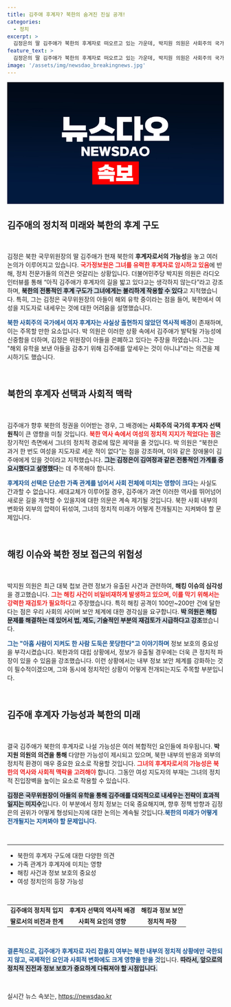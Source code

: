 ```yaml
---
title: 김주애 후계자? 북한의 숨겨진 진실 공개!
categories:
  - 정치
excerpt: >
  김정은의 딸 김주애가 북한의 후계자로 떠오르고 있는 가운데, 박지원 의원은 사회주의 국가에서 딸 지도자의 가능성을 낮게 보았다. 김정은의 아들이 해외 유학 중인 점도 언급하며 후계자의 진위를 두고 논란이 지속되고 있다.
feature_text: >
  김정은의 딸 김주애가 북한의 후계자로 떠오르고 있는 가운데, 박지원 의원은 사회주의 국가에서 딸 지도자의 가능성을 낮게 보았다. 김정은의 아들이 해외 유학 중인 점도 언급하며 후계자의 진위를 두고 논란이 지속되고 있다.
image: '/assets/img/newsdao_breakingnews.jpg'
---
```


<p><img src="/assets/img/newsdao_breakingnews.jpg" alt="bookingtag 속보" /></p>

<h2 data-ke-size="size26">김주애의 정치적 미래와 북한의 후계 구도</h2>

<p data-ke-size="size16">&nbsp;</p>

<p>김정은 북한 국무위원장의 딸 김주애가 현재 북한의 <b>후계자로서의 가능성</b>을 놓고 여러 논의가 이루어지고 있습니다. <b><span style="color: #ee2323;">국가정보원은 그녀를 유력한 후계자로 암시하고 있음</span></b>에 반해, 정치 전문가들의 의견은 엇갈리는 상황입니다. 더불어민주당 박지원 의원은 라디오 인터뷰를 통해 “아직 김주애가 후계자의 길을 밟고 있다고는 생각하지 않는다”라고 강조하며, <b><span style="background-color: #21538527;">북한의 전통적인 후계 구도가 그녀에게는 불리하게 작용할 수 있다</span></b>고 지적했습니다. 특히, 그는 김정은 국무위원장의 아들이 해외 유학 중이라는 점을 들어, 북한에서 여성을 지도자로 내세우는 것에 대한 어려움을 설명했습니다. </p>

<p><b><span style="color: #1a5490;">북한 사회주의 국가에서 여자 후계자는 사실상 출현하지 않았던 역사적 배경</span></b>이 존재하며, 이는 주목할 만한 요소입니다. 박 의원은 이러한 상황 속에서 김주애가 발탁될 가능성에 신중함을 더하며, 김정은 위원장이 아들을 은폐하고 있다는 주장을 하였습니다. 그는 "해외 유학을 보낸 아들을 감추기 위해 김주애를 앞세우는 것이 아니냐"라는 의견을 제시하기도 했습니다. <p data-ke-size="size16">&nbsp;</p></p>

<h2 data-ke-size="size26">북한의 후계자 선택과 사회적 맥락</h2>

<p data-ke-size="size16">&nbsp;</p>

<p>김주애가 향후 북한의 정권을 이어받는 경우, 그 배경에는 <b>사회주의 국가의 후계자 선택 원칙</b>이 큰 영향을 미칠 것입니다. <b><span style="color: #ee2323;">북한 역사 속에서 여성의 정치적 지지가 적었다는 점</span></b>은 장기적인 측면에서 그녀의 정치적 경로에 많은 제약을 줄 것입니다. 박 의원은 “북한은 과거 한 번도 여성을 지도자로 세운 적이 없다”는 점을 강조하며, 이와 같은 장애물이 김주애에게 있을 것이라고 지적했습니다. <b><span style="background-color: #21538527;">그는 김정은이 김여정과 같은 전통적인 가계를 중요시했다고 설명했다</span></b>는 데 주목해야 합니다.</p>

<p><b><span style="color: #1a5490;">후계자의 선택은 단순한 가족 관계를 넘어서 사회 전체에 미치는 영향이 크다</span></b>는 사실도 간과할 수 없습니다. 세대교체가 이루어질 경우, 김주애가 과연 이러한 역사를 뛰어넘어 새로운 길을 개척할 수 있을지에 대한 의문은 계속 제기될 것입니다. 북한 사회 내부의 변화와 외부의 압력이 뒤섞여, 그녀의 정치적 미래가 어떻게 전개될지는 지켜봐야 할 문제입니다. <p data-ke-size="size16">&nbsp;</p></p>

<h2 data-ke-size="size26">해킹 이슈와 북한 정보 접근의 위험성</h2>

<p data-ke-size="size16">&nbsp;</p>

<p>박지원 의원은 최근 대북 첩보 관련 정보가 유출된 사건과 관련하여, <b>해킹 이슈의 심각성</b>을 경고했습니다. <b><span style="color: #ee2323;">그는 해킹 사건이 비일비재하게 발생하고 있으며, 이를 막기 위해서는 강력한 재검토가 필요하다</span></b>고 주장했습니다. 특히 해킹 공격이 100만~200만 건에 달한다는 점은 우리 사회의 사이버 보안 체계에 대한 경각심을 요구합니다. <b><span style="background-color: #21538527;">박 의원은 해킹 문제를 해결하는 데 있어서 법, 제도, 기술적인 부분의 재검토가 시급하다고 강조</span></b>했습니다.</p>

<p><b><span style="color: #1a5490;">그는 "아홉 사람이 지켜도 한 사람 도둑은 못당한다"고 이야기하며</span></b> 정보 보호의 중요성을 부각시켰습니다. 북한과의 대립 상황에서, 정보가 유출될 경우에는 더욱 큰 정치적 파장이 있을 수 있음을 강조했습니다. 이런 상황에서는 내부 정보 보안 체계를 강화하는 것이 필수적이겠으며, 그와 동시에 정치적인 상황이 어떻게 전개되는지도 주목할 부분입니다. <p data-ke-size="size16">&nbsp;</p></p>

<h2 data-ke-size="size26">김주애 후계자 가능성과 북한의 미래</h2>

<p data-ke-size="size16">&nbsp;</p>

<p>결국 김주애가 북한의 후계자로 나설 가능성은 여러 복합적인 요인들에 좌우됩니다. <b>박지원 의원의 의견을 통해</b> 다양한 가능성이 제시되고 있으며, 북한 내부의 반응과 외부의 정치적 환경이 매우 중요한 요소로 작용할 것입니다. <b><span style="color: #ee2323;">그녀의 후계자로서의 가능성은 북한의 역사와 사회적 맥락을 고려해야</span></b> 합니다. 그동안 여성 지도자의 부재는 그녀의 정치적 진입장벽을 높이는 요소로 작용할 수 있습니다.</p>

<p><b><span style="background-color: #21538527;">김정은 국무위원장이 아들의 유학을 통해 김주애를 대외적으로 내세우는 전략이 효과적일지는 미지수</span></b>입니다. 이 부분에서 정치 정보는 더욱 중요해지며, 향후 정책 방향과 김정은의 권위가 어떻게 형성되는지에 대한 논의는 계속될 것입니다.<b><span style="color: #1a5490;">북한의 미래가 어떻게 전개될지는 지켜봐야 할 문제입니다.</span></b> <p data-ke-size="size16">&nbsp;</p></p>

<hr>

<ul>
  <li>북한의 후계자 구도에 대한 다양한 의견</li>
  <li>가족 관계가 후계자에 미치는 영향</li>
  <li>해킹 사건과 정보 보호의 중요성</li>
  <li>여성 정치인의 등장 가능성</li>
</ul>

<p data-ke-size="size16">&nbsp;</p>

<table style="width: 100%; border-collapse: collapse;">
  <tr>
    <td style="text-align: center; height: 17px;"><b>김주애의 정치적 입지</b></td>
    <td style="text-align: center; height: 17px;"><b>후계자 선택의 역사적 배경</b></td>
    <td style="text-align: center; height: 17px;"><b>해킹과 정보 보안</b></td>
  </tr>
  <tr>
    <td style="text-align: center; height: 17px;"><b>딸로서의 비전과 한계</b></td>
    <td style="text-align: center; height: 17px;"><b>사회적 요인의 영향</b></td>
    <td style="text-align: center; height: 17px;"><b>정치적 파장</b></td>
  </tr>
</table>

<p data-ke-size="size16">&nbsp;</p>

<p><b><span style="color: #1a5490;">결론적으로, 김주애가 후계자로 자리 잡을지 여부는 북한 내부의 정치적 상황에만 국한되지 않고, 국제적인 요인과 사회적 변화에도 크게 영향을 받을 것</span></b>입니다. <b><span style="background-color: #21538527;">따라서, 앞으로의 정치적 진전과 정보 보호가 중요하게 다뤄져야 할 시점입니다.</span></b> <p data-ke-size="size16">&nbsp;</p></p>
실시간 뉴스 속보는, <a href="https://newsdao.kr" rel="dofollow">https://newsdao.kr</a>


